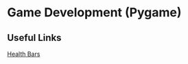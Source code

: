 # Game Development (Pygame)


## Useful Links

[Health Bars](https://www.youtube.com/watch?v=E82_hdoe06M)
